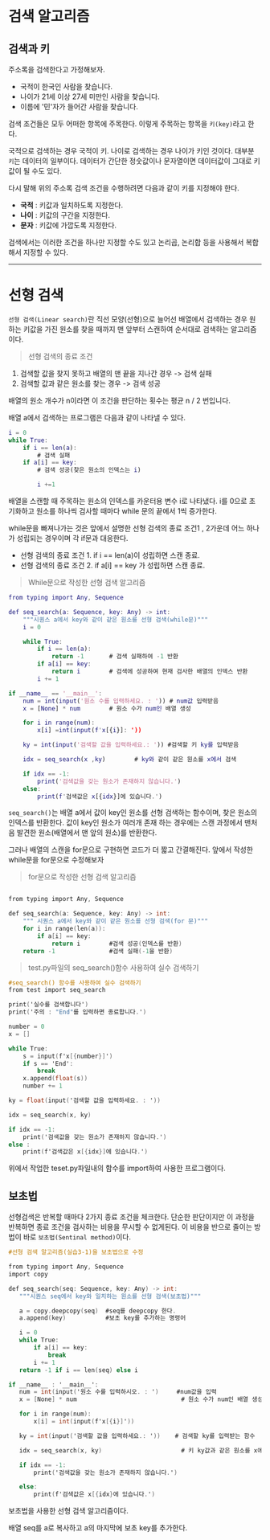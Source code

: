 # 검색 알고리즘

## 검색과 키

주소록을 검색한다고 가정해보자.

- 국적이 한국인 사람을 찾습니다.
- 나이가 21세 이상 27세 미만인 사람을 찾습니다.
- 이름에 '민'자가 들어간 사람을 찾습니다.

검색 조건들은 모두 어떠한 항목에 주목한다. 이렇게 주목하는 항목을 `키(key)`라고 한다.

국적으로 검색하는 경우 국적이 키. 나이로 검색하는 경우 나이가 키인 것이다.
대부분 `키`는 데이터의 일부이다. 데이터가 간단한 정숫값이나 문자열이면 데이터값이 그대로 키값이 될 수도 있다.

다시 말해 위의 주소록 검색 조건을 수행하려면 다음과 같이 키를 지정해야 한다.

- **국적** : 키값과 일치하도록 지정한다.
- **나이** : 키값의 구간을 지정한다.
- **문자** : 키값에 가깝도록 지정한다.

검색에서는 이러한 조건을 하나만 지정할 수도 있고 논리곱, 논리합 등을 사용해서 복합해서 지정할 수 있다.

---

# 선형 검색

`선형 검색(Linear search)`란 직선 모양(선형)으로 늘어선 배열에서 검색하는 경우 원하는 키값을 가진 원소를 찾을 때까지 맨 앞부터 스캔하여 순서대로 검색하는 알고리즘이다.

> 선형 검색의 종료 조건

1. 검색할 값을 찾지 못하고 배열의 맨 끝을 지나간 경우 -> 검색 실패
2. 검색할 값과 같은 원소를 찾는 경우 -> 검색 성공

배열의 원소 개수가 n이라면 이 조건을 판단하는 횟수는 평균 n / 2 번입니다.

배열 a에서 검색하는 프로그램은 다음과 같이 나타낼 수 있다.

```m
i = 0
while True:
    if i == len(a):
        # 검색 실패
    if a[i] == key:
        # 검색 성공(찾은 원소의 인덱스는 i)

        i +=1
```

배열을 스캔할 때 주목하는 원소의 인덱스를 카운터용 변수 i로 나타냈다. i를 0으로 초기화하고 원소를 하나씩 검사할 때마다 while 문의 끝에서 1씩 증가한다.

while문을 빠져나가는 것은 앞에서 설명한 선형 검색의 종료 조건1 , 2가운데 어느 하나가 성립되는 경우이며 각 if문과 대응한다.

- 선형 검색의 종료 조건 1. if i == len(a)이 성립하면 스캔 종료.
- 선형 검색의 종료 조건 2. if a[i] == key 가 성립하면 스캔 종료.

> While문으로 작성한 선형 검색 알고리즘

```m
from typing import Any, Sequence

def seq_search(a: Sequence, key: Any) -> int:
    """시퀀스 a에서 key와 같이 같은 원소를 선형 검색(while문)"""
    i = 0

    while True:
        if i == len(a):
            return -1       # 검색 실패하여 -1 반환
        if a[i] == key:
            return i        # 검색에 성공하여 현재 검사한 배열의 인덱스 반환
        i += 1

if __name__ == '__main__':
    num = int(input('원소 수를 입력하세요. : ')) # num값 입력받음
    x = [None] * num        # 원소 수가 num인 배열 생성

    for i in range(num):
        x[i] =int(input(f'x[{i}]: '))

    ky = int(input('검색할 값을 입력하세요.: ')) #검색할 키 ky를 입력받음

    idx = seq_search(x ,ky)        # ky와 같이 같은 원소를 x에서 검색

    if idx == -1:
        print('검색값을 갖는 원소가 존재하지 않습니다.')
    else:
        print(f'검색값은 x[{idx}]에 있습니다.')
```

`seq_search()`는 배열 a에서 값이 key인 원소를 선형 검색하는 함수이며, 찾은 원소의 인덱스를 반환한다. 값이 key인 원소가 여러개 존재 하는 경우에는 스캔 과정에서 맨처음 발견한 원소(배열에서 맨 앞의 원소)를 반환한다.

그러나 배열의 스캔을 for문으로 구현하면 코드가 더 짧고 간결해진다.
앞에서 작성한 while문을 for문으로 수정해보자

> for문으로 작성한 선형 검색 알고리즘

```mm

from typing import Any, Sequence

def seq_search(a: Sequence, key: Any) -> int:
    """ 시퀀스 a에서 key와 같이 같은 원소를 선형 검색(for 문)"""
    for i in range(len(a)):
        if a[i] == key:
            return i        #검색 성공(인덱스를 반환)
    return -1               #검색 실패(-1을 반환)
```

> test.py파일의 seq_search()함수 사용하여 실수 검색하기

```mm
#seq_search() 함수를 사용하여 실수 검색하기
from test import seq_search

print('실수를 검색합니다')
print('주의 : "End"를 입력하면 종료합니다.')

number = 0
x = []

while True:
    s = input(f'x[{number}]')
    if s == 'End':
        break
    x.append(float(s))
    number += 1

ky = float(input('검색할 값을 입력하세요. : '))

idx = seq_search(x, ky)

if idx == -1:
    print('검색값을 갖는 원소가 존재하지 않습니다.')
else :
    print(f'검색값은 x[{idx}]에 있습니다.')

```

위에서 작업한 teset.py파일내의 함수를 import하여 사용한 프로그램이다.

## 보초법

선형검색은 반복할 때마다 2가지 종료 조건을 체크한다. 단순한 판단이지만 이 과정을 반복하면 종료 조건을 검사하는 비용을 무시할 수 없게된다. 이 비용을 반으로 줄이는 방법이 바로 `보초법(Sentinal method)`이다.

```mm
#선형 검색 알고리즘(실습3-1)을 보초법으로 수정

from typing import Any, Sequence
import copy

def seq_search(seq: Sequence, key: Any) -> int:
   """시퀀스 seq에서 key와 일치하는 원소를 선형 검색(보초법)"""

   a = copy.deepcopy(seq)  #seq를 deepcopy 한다.
   a.append(key)           #보초 key를 추가하는 명령어

   i = 0
   while True:
       if a[i] == key:
           break
       i += 1
   return -1 if i == len(seq) else i

if __name__ : '__main__':
   num = int(input('원소 수를 입력하시오. : ')     #num값을 입력
   x = [None] * num                             # 원소 수가 num인 배열 생성

   for i in range(num):
       x[i] = int(input(f'x[{i}]'))

   ky = int(input('검색할 값을 입력하세요.: '))    # 검색할 ky를 입력받는 함수

   idx = seq_search(x, ky)                      # 키 ky값과 같은 원소를 x에서 검색

   if idx == -1:
       print('검색값을 갖는 원소가 존재하지 않습니다.')

   else:
       print(f'검색값은 x[{idx}에 있습니다.')

```

보초법을 사용한 선형 검색 알고리즘이다.

배열 seq를 a로 복사하고 a의 마지막에 보초 key를 추가한다.
